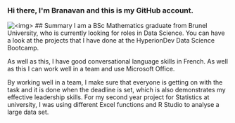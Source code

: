 ### Hi there, I'm Branavan and this is my GitHub account.
<picture>
 <source media="(prefers-color-scheme: dark)" srcset="https://yt3.googleusercontent.com/ytc/AIdro_m3V3_PbQZqHbLpBgx3b_P6pQSJ4txm3vqzb0DE6tI=s176-c-k-c0x00ffffff-no-rj">
 <source media="(prefers-color-scheme: light)" srcset="https://yt3.googleusercontent.com/ytc/AIdro_m3V3_PbQZqHbLpBgx3b_P6pQSJ4txm3vqzb0DE6tI=s176-c-k-c0x00ffffff-no-rj">
 <img alt="<img>" src="https://yt3.googleusercontent.com/ytc/AIdro_m3V3_PbQZqHbLpBgx3b_P6pQSJ4txm3vqzb0DE6tI=s176-c-k-c0x00ffffff-no-rj">
</picture>
## Summary
I am a BSc Mathematics graduate from Brunel University, who is currently looking for roles in Data Science. You can have a look at the projects that I have done at the HyperionDev Data Science Bootcamp.

As well as this, I have good conversational language skills in French. As well as this I can work well in a team and use Microsoft Office.

By working well in a team, I make sure that everyone is getting on with the task and it is done when the deadline is set, which is also demonstrates my effective leadership skills. For my second year project for Statistics at university, I was using different Excel functions and R Studio to analyse a large data set.
